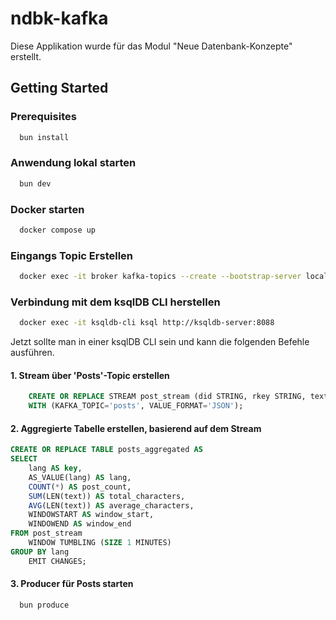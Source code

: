 # ndbk-kafka

Diese Applikation wurde für das Modul "Neue Datenbank-Konzepte" erstellt.

## Getting Started

### Prerequisites
```bash
  bun install
```

### Anwendung lokal starten

```bash
  bun dev
```

### Docker starten
```bash
  docker compose up
```

### Eingangs Topic Erstellen
```bash
  docker exec -it broker kafka-topics --create --bootstrap-server localhost:9092 --replication-factor 1 --partitions 1 --topic posts
```

### Verbindung mit dem ksqlDB CLI herstellen
```bash
  docker exec -it ksqldb-cli ksql http://ksqldb-server:8088
```

Jetzt sollte man in einer ksqlDB CLI sein und kann die folgenden Befehle ausführen.

#### 1. Stream über 'Posts'-Topic erstellen
```sql
    CREATE OR REPLACE STREAM post_stream (did STRING, rkey STRING, text STRING, lang STRING)
    WITH (KAFKA_TOPIC='posts', VALUE_FORMAT='JSON');
```

#### 2. Aggregierte Tabelle erstellen, basierend auf dem Stream
```sql
CREATE OR REPLACE TABLE posts_aggregated AS
SELECT
    lang AS key,
    AS_VALUE(lang) AS lang,
    COUNT(*) AS post_count,
    SUM(LEN(text)) AS total_characters,
    AVG(LEN(text)) AS average_characters,
    WINDOWSTART AS window_start,
    WINDOWEND AS window_end
FROM post_stream
    WINDOW TUMBLING (SIZE 1 MINUTES)
GROUP BY lang
    EMIT CHANGES;
```

#### 3. Producer für Posts starten
```bash
  bun produce
```